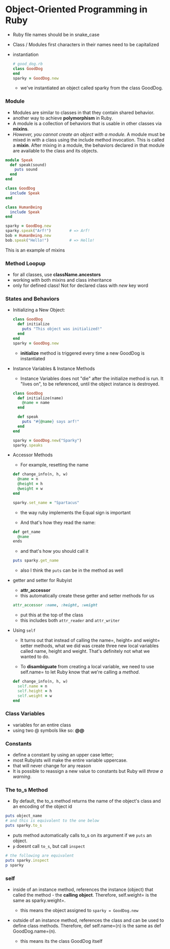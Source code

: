 # Object-Oriented Programming in Ruby

- Ruby file names should be in snake_case
- Class / Modules first characters in their names need to be capitalized

- instantiation

  ```ruby
  # good_dog.rb
  class GoodDog
  end
  sparky = GoodDog.new
  ```

  - we've instantiated an object called sparky from the class GoodDog.

### Module
  - Modules are similar to classes in that they contain shared behavior.
  - another way to achieve **polymorphism** in Ruby.
  - A module is a collection of behaviors that is usable in other classes via **mixins**.
  - _However, you cannot create an object with a module._ A module must be mixed in with a class using the include method invocation. This is called a **mixin**. After mixing in a module, the behaviors declared in that module are available to the class and its objects.

  ```ruby
  module Speak
    def speak(sound)
      puts sound
    end
  end

  class GoodDog
    include Speak
  end

  class HumanBeing
    include Speak
  end

  sparky = GoodDog.new
  sparky.speak("Arf!")        # => Arf!
  bob = HumanBeing.new
  bob.speak("Hello!")         # => Hello!
  ```
  This is an example of mixins

### Method Loopup
  - for all classes, use **className.ancestors**
  - working with both mixins and class inheritance
  - only for defined class! Not for declared class with _new_ key word

### States and Behaviors
  - Initializing a New Object:
    ```ruby
    class GoodDog
      def initialize
        puts "This object was initialized!"
      end
    end
    sparky = GoodDog.new
    ```
    - **initialize** method is triggered every time a new GoodDog is instantiated

  - Instance Variables & Instance Methods
    -  Instance Variables does not "die" after the initialize method is run. It "lives on", to be referenced, until the object instance is destroyed.
    ```ruby
    class GoodDog
      def initialize(name)
        @name = name
      end

      def speak
        puts "#{@name} says arf!"
      end
    end

    sparky = GoodDog.new("Sparky")
    sparky.speaks
    ```
  - Accessor Methods
    - For example, resetting the name 
    ```ruby
    def change_info(n, h, w)
      @name = n
      @height = h
      @weight = w
    end
    ```

    ```ruby
    sparky.set_name = "Spartacus"
    ```

    - the way ruby implements the Equal sign is important


    - And that's how they read the name:
    ```ruby
    def get_name
      @name
    ends
    ```

    - and that's how you should call it
    ```ruby
    puts sparky.get_name
    ```

    - also I think the `puts` can be in the method as well

  - getter and setter for Rubyist
    - **attr_accessor**
    - this automatically create these getter and setter methods for us
    ```ruby
    attr_accessor :name, :height, :weight
    ```
    - put this at the top of the class
    - this includes both `attr_reader` and `attr_writer`

  - Using `self`
    -  It turns out that instead of calling the name=, height= and weight= setter methods, what we did was create three new local variables called name, height and weight. That's definitely not what we wanted to do.

    - To **disambiguate** from creating a local variable, we need to use self.name= to let Ruby know that we're calling a _method_.

    ```ruby
    def change_info(n, h, w)
      self.name = n
      self.height = h
      self.weight = w
    end
    ```

### Class Variables
  - variables for an entire class
  - using two @ symbols like so: **@@**

### Constants
  - define a constant by using an upper case letter;
  - most Rubyists will make the entire variable uppercase.
  - that will never change for any reason
  - It is possible to reassign a new value to constants but Ruby will _throw a warning_.

### The to_s Method
  - By default, the to_s method returns the name of the object's class and an encoding of the object id

  ```ruby
  puts object_name
  # and this is equivalent to the one below
  puts sparky.to_s
  ```
  - puts method automatically calls to_s on its argument if we `puts` an object.
  - `p` doesnt call `to_s`, but call `inspect`

  ```ruby
  # the following are equivalent
  puts sparky.inspect
  p sparky
  ```

### self
  - inside of an instance method, references the instance (object) that called the method - the **calling object**. Therefore, self.weight= is the same as sparky.weight=.
    - this means the object assigned to `sparky = GoodDog.new`

  - outside of an instance method, references the class and can be used to define class methods. Therefore, def self.name=(n) is the same as def GoodDog.name=(n).
    - this means its the class GoodDog itself
